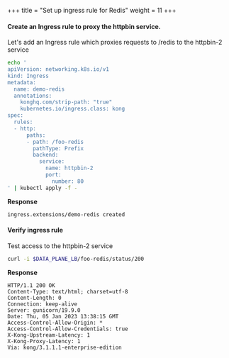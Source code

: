 +++
title = "Set up ingress rule for Redis"
weight = 11
+++


#### Create an Ingress rule to proxy the httpbin service.

Let's add an Ingress rule which proxies requests to /redis to the httpbin-2 service

```bash
echo '
apiVersion: networking.k8s.io/v1
kind: Ingress
metadata:
  name: demo-redis
  annotations:
    konghq.com/strip-path: "true"
    kubernetes.io/ingress.class: kong
spec:
  rules:
  - http:
      paths:
      - path: /foo-redis
        pathType: Prefix
        backend:
          service:
            name: httpbin-2
            port: 
              number: 80
' | kubectl apply -f -
```

**Response**

```
ingress.extensions/demo-redis created
```


#### Verify ingress rule

Test access to the httpbin-2 service

```bash
curl -i $DATA_PLANE_LB/foo-redis/status/200
```


**Response**

```
HTTP/1.1 200 OK
Content-Type: text/html; charset=utf-8
Content-Length: 0
Connection: keep-alive
Server: gunicorn/19.9.0
Date: Thu, 05 Jan 2023 13:38:15 GMT
Access-Control-Allow-Origin: *
Access-Control-Allow-Credentials: true
X-Kong-Upstream-Latency: 1
X-Kong-Proxy-Latency: 1
Via: kong/3.1.1.1-enterprise-edition
```
